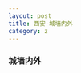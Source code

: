 ```yaml
---
layout: post
title: 西安-城墙内外
category: z
---
```


<!-- =====================================SLIDESHOW===================================== -->
<h3>城墙内外</h3>

